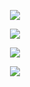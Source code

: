 

<p align="center"> <img src="https://activity-graph.herokuapp.com/graph?username=aox0&bg_color=0d1117&color=ffffff&line=31d32b&point=ffffff&area=true&hide_border=true" align="center" /> </p>

<p align="center"> <img src="http://github-readme-streak-stats.herokuapp.com?user=AOx0&theme=github-dark&hide_border=true&date_format=M%20j%5B%2C%20Y%5D" align="center" /> </p>

<p align="center"> <img src="https://github-readme-stats.vercel.app/api?username=aox0&show_icons=true&theme=github_dark&include_all_commits=true&hide_border=true" align="center" /> </p>

<p align="center"> <img src="https://github-readme-stats.vercel.app/api/top-langs/?username=aox0&layout=compact&theme=github_dark&hide_border=true" align="center" /> </p>
<!--
**AOx0/AOx0** is a ✨ _special_ ✨ repository because its `README.md` (this file) appears on your GitHub profile.

Here are some ideas to get you started:

- 🔭 I’m currently working on ...
- 🌱 I’m currently learning ...
- 👯 I’m looking to collaborate on ...
- 🤔 I’m looking for help with ...
- 💬 Ask me about ...
- 📫 How to reach me: ...
- 😄 Pronouns: ...
- ⚡ Fun fact: ...
-->

